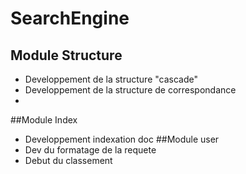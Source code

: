 # SearchEngine
## Module Structure
* Developpement de la structure "cascade"
* Developpement de la structure de correspondance
* 
##Module Index
* Developpement indexation doc
##Module user
* Dev du formatage de la requete
* Debut du classement